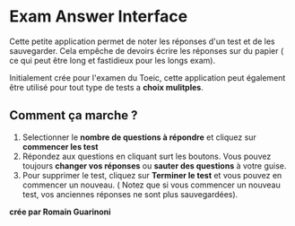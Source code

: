 # Exam Answer Interface

Cette petite application permet de noter les réponses d'un test et de les sauvegarder. Cela empêche de devoirs écrire les réponses sur du papier ( ce qui peut être long et fastidieux pour les longs exam).

Initialement crée pour l'examen du Toeic, cette application peut également être utilisé pour tout type de tests a **choix mulitples**.

## Comment ça marche ?

1. Selectionner le **nombre de questions à répondre** et cliquez sur **commencer les test**
2. Répondez aux questions en cliquant surt les boutons. Vous pouvez toujours **changer vos réponses** ou **sauter des questions** à votre guise.
3. Pour supprimer le test, cliquez sur **Terminer le test** et vous pouvez en commencer un nouveau. ( Notez que si vous commencer un nouveau test, vos anciennes réponses ne sont plus sauvegardées).

**crée par Romain Guarinoni**

